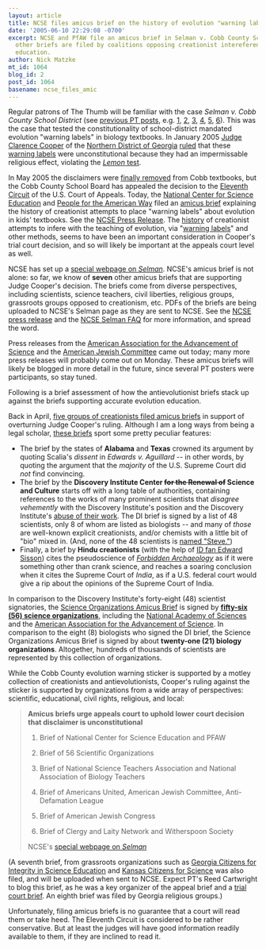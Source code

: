 ```yaml
---
layout: article
title: NCSE files amicus brief on the history of evolution "warning labels"
date: '2005-06-10 22:29:08 -0700'
excerpt: NCSE and PfAW file an amicus brief in Selman v. Cobb County School District.  Seven
  other briefs are filed by coalitions opposing creationist intereference in evolution
  education.
author: Nick Matzke
mt_id: 1064
blog_id: 2
post_id: 1064
basename: ncse_files_amic
---
```

<img src="http://www.ncseweb.org/resources/news/2005/ZZ/CobbDisclaimer.jpg" alt="" style="float:left;" />Regular patrons of The Thumb will be familiar with the case _Selman v. Cobb County School District_ (see [previous PT posts](http://www.google.com/search?sourceid=mozclient&amp;ie=utf-8&amp;oe=utf-8&amp;q=site:www.pandasthumb.org+selman), e.g. [1](http://www.pandasthumb.org/pt-archives/000116.html), [2](http://www.pandasthumb.org/pt-archives/000738.html), [3](http://www.pandasthumb.org/pt-archives/000740.html), [4](http://www.pandasthumb.org/pt-archives/000749.html), [5](http://www.pandasthumb.org/pt-archives/000987.html), [6](http://www.pandasthumb.org/pt-archives/001007.html)).  This was the case that tested the constitutionality of school-district mandated evolution "warning labels" in biology textbooks.  In January 2005 [Judge Clarence Cooper](http://www.jtbf.org/article_iii_judges/cooper_c.htm) of the [Northern District of Georgia](http://www.gand.uscourts.gov/) [ruled](http://www.talkorigins.org/faqs/cobb/selman-v-cobb.html) that these [warning labels](http://www.ncseweb.org/selman/disclaimer.html) were unconstitutional because they had an impermissable religious effect, violating the [_Lemon_ test](http://en.wikipedia.org/wiki/Lemon_test).  

In May 2005 the disclaimers were [finally removed](http://www.ncseweb.org/resources/news/2005/GA/49_stickers_must_go_says_federal_5_5_2005.asp) from Cobb textbooks, but the Cobb County School Board has appealed the decision to the [Eleventh Circuit](http://www.ca11.uscourts.gov/) of the U.S. Court of Appeals.  Today, the [National Center for Science Education](http://www.ncseweb.org) and [People for the American Way](http://www.pfaw.org) filed an [amicus brief](http://www.ncseweb.org/selman/index.html) explaining the history of creationist attempts to place "warning labels" about evolution in kids' textbooks.  See the [NCSE Press Release](http://www.ncseweb.org/resources/news/2005/ZZ/697_keep_evolution_warning_labels__6_10_2005.asp).  The [history](http://www.oag.state.tx.us/opinions/op47mattox/jm-0134.htm) of creationist attempts to infere with the teaching of evolution, via "[warning labels](http://www.alscience.org/disclaimer.html)" and other methods, seems to have been an important consideration in Cooper's trial court decision, and so will likely be important at the appeals court level as well.

NCSE has set up a [special webpage on _Selman_](http://www.ncseweb.org/selman/index.html).  NCSE's amicus brief is not alone: so far, we know of **seven** other amicus briefs that are supporting Judge Cooper's decision.  The briefs come from diverse perspectives, including scientists, science teachers, civil liberties, religious groups, grassroots groups opposed to creationism, etc.  PDFs of the briefs are being uploaded to NCSE's Selman page as they are sent to NCSE.  See the [NCSE press release](http://www.ncseweb.org/selman/Selman_appeal_PR.html) and the [NCSE Selman FAQ](http://www.ncseweb.org/selman/index.html) for more information, and spread the word.

Press releases from the [American Association for the Advancement of Science](http://www.aaas.org/news/releases/2005/0610georgia.shtml) and the [American Jewish Committee](http://releases.usnewswire.com/GetRelease.asp?id=48658) came out today; many more press releases will probably come out on Monday.  These amicus briefs will likely be blogged in more detail in the future, since several PT posters were participants, so stay tuned.

Following is a brief assessment of how the antievolutionist briefs stack up against the briefs supporting accurate evolution education.

Back in April, [five groups of creationists filed amicus briefs](http://scit.us/cobb/) in support of overturning Judge Cooper's ruling.  Although I am a long ways from being a legal scholar, [these briefs](http://scit.us/cobb/) sport some pretty peculiar features:


* The brief by the states of **Alabama** and **Texas** crowned its argument by quoting Scalia's _dissent_ in _Edwards v. Aguillard_ -- in other words, by quoting the argument that the _majority_ of the U.S. Supreme Court did _not_ find convincing.  
* The brief by the **Discovery Institute Center ~~for the Renewal of~~ Science and Culture** starts off with a long table of authorities, containing references to the works of many prominent scientists that _disagree vehemently_ with the Discovery Institute's position and the Discovery Institute's [abuse of their work](http://www.ncseweb.org/resources/articles/3878_analysis_of_the_discovery_inst_4_5_2002.asp).  The DI brief is signed by a list of 48 scientists, only 8 of whom are listed as biologists -- and many of _those_ are well-known explicit creationists, and/or chemists with a little bit of "bio" mixed in.  (And, none of the 48 scientists is [named "Steve."](http://www.ncseweb.org/article.asp?category=18))  
* Finally, a brief by **Hindu creationists** (with the help of [ID fan Edward Sisson](http://touchstonemag.com/archives/author.php?id=186)) cites the pseudoscience of [_Forbidden Archaeology_](http://www.talkorigins.org/faqs/mom/groves.html) as if it were something other than crank science, and reaches a soaring conclusion when it cites the Supreme Court of _India_, as if a U.S. federal court would give a rip about the opinions of the Supreme Court of India.

In comparison to the Discovery Institute's forty-eight (48) scientist signatories, the [Science Organizations Amicus Brief](http://www.ncseweb.org/selman/ncse_brief_selman05.pdf) is signed by [**fifty-six (56) science organizations**](http://www.ncseweb.org/selman/scientists_list.html), including the [National Academy of Sciences](http://nationalacademies.org/evolution/) and the [American Association for the Advancement of Science](http://www.aaas.org/news/releases/2005/0610georgia.shtml).  In comparison to the eight (8) biologists who signed the DI brief, the Science Organizations Amicus Brief is signed by about **twenty-one (21) biology organizations**.  Altogether, hundreds of thousands of scientists are represented by this collection of organizations.

While the Cobb County evolution warning sticker is supported by a motley collection of creationists and antievolutionists, Cooper's ruling against the sticker is supported by organizations from a wide array of perspectives: scientific, educational, civil rights, religious, and local:

> **Amicus briefs urge appeals court to uphold lower court decision that disclaimer is unconstitutional**
> 
> 1. Brief of National Center for Science Education and PFAW
> 
> 2. Brief of 56 Scientific Organizations  
> 
> 3. Brief of National Science Teachers Association and National Association of Biology Teachers
> 
> 4. Brief of Americans United, American Jewish Committee, Anti-Defamation League
> 
> 5. Brief of American Jewish Congress
> 
> 6. Brief of Clergy and Laity Network and Witherspoon Society
> 
> NCSE's [special webpage on _Selman_](http://www.ncseweb.org/selman/index.html)

(A seventh brief, from grassroots organizations such as [Georgia Citizens for Integrity in Science Education](http://www.georgiascience.org/) and [Kansas Citizens for Science](http://www.kcfs.org) was also filed, and will be uploaded when sent to NCSE.  Expect PT's Reed Cartwright to blog this brief, as he was a key organizer of the appeal brief and a [trial court brief](http://www.talkorigins.org/faqs/cobb/citizensforscience.html).  An eighth brief was filed by Georgia religious groups.)

Unfortunately, filing amicus briefs is no guarantee that a court will read them or take heed.  The Eleventh Circuit is considered to be rather conservative.  But at least the judges will have good information readily available to them, if they are inclined to read it.

